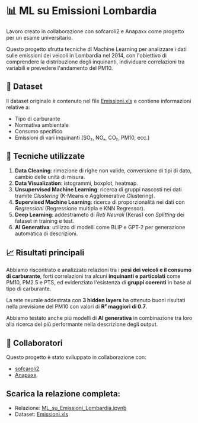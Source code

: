 # 📊 ML su Emissioni Lombardia

Lavoro creato in collaborazione con sofcaroli2 e Anapaxx come progetto per un esame universitario.

Questo progetto sfrutta tecniche di Machine Learning per analizzare i dati sulle emissioni dei veicoli in Lombardia nel 2014, con l'obiettivo di comprendere la distribuzione degli inquinanti, individuare correlazioni tra variabili e prevedere l'andamento del PM10.

## 📁 Dataset

Il dataset originale è contenuto nel file [Emissioni.xls](https://github.com/GbriRci/ML_on_Emissioni_Lombardia/blob/main/Emissioni.xls) e contiene informazioni relative a:
- Tipo di carburante
- Normativa ambientale
- Consumo specifico
- Emissioni di vari inquinanti (SO₂, NOₓ, CO₂, PM10, ecc.)


## 🧪 Tecniche utilizzate

1. **Data Cleaning**: rimozione di righe non valide, conversione di tipi di dato, cambio delle unità di misura.
2. **Data Visualization**: istogrammi, boxplot, heatmap.
3. **Unsupervised Machine Learning**: ricerca di gruppi nascosti nei dati tramite *Clustering* (K-Means e Agglomerative Clustering).
4. **Supervised Machine Learning**: ricerca di proporzionalità nei dati con *Regressioni* (Regressione multipla e KNN Regressor).
5. **Deep Learning**: addestrameto di *Reti Neurali* (Keras) con *Splitting* dei fataset in training e test.
6. **AI Generativa**: utilizzo di modelli come BLIP e GPT-2 per generazione automatica di descrizioni.

## 📈 Risultati principali

Abbiamo riscontrato e analizzato relazioni tra i **pesi dei veicoli e il consumo di carburante**, forti correlazioni tra alcuni **inquinanti e particolati** come PM10, PM2.5 e PTS, ed evidenziato l'esistenza di **gruppi coerenti** in base al tipo di carburante.

La rete neurale addestrata con **3 hidden layers** ha ottenuto buoni risultati nella previsione del PM10 con valori di **R² maggiori di 0.7**.

Abbiamo testato anche più modelli di **AI generativa** in combinazione tra loro alla ricerca del più performante nella descrizione degli output.

## 👥 Collaboratori

Questo progetto è stato sviluppato in collaborazione con:
* [sofcaroli2](https://github.com/sofcaroli2)
* [Anapaxx](https://github.com/Anapaxx)

## Scarica la relazione completa: 
- Relazione: [ML_su_Emissioni_Lombardia.ipynb](https://github.com/GbriRci/ML_on_Emissioni_Lombardia/blob/main/ML_su_Emissioni_Lombardia.ipynb)
- Dataset: [Emissioni.xls](https://github.com/GbriRci/ML_on_Emissioni_Lombardia/blob/main/Emissioni.xls)
